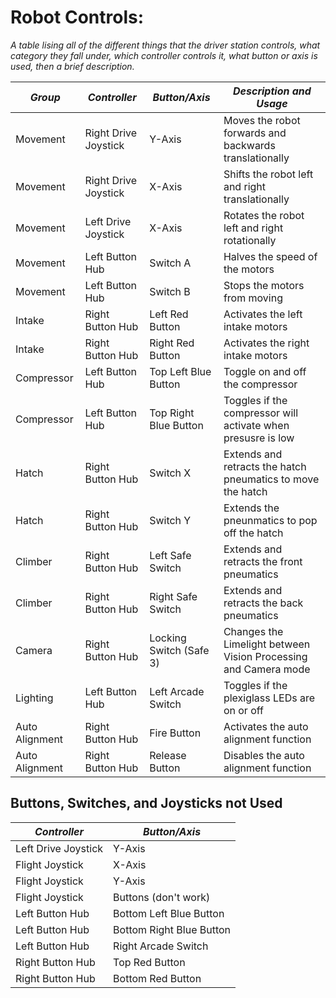 # Robot Controls:

*A table lising all of the different things that the driver station controls, what category they fall under,
which controller controls it, what button or axis is used, then a brief description.*

| ***Group***    | ***Controller***     | ***Button/Axis***       | ***Description and Usage***                                     |
| -------------- | -------------------- | ----------------------- | --------------------------------------------------------------- |
| Movement       | Right Drive Joystick | Y-Axis                  | Moves the robot forwards and backwards translationally          |
| Movement       | Right Drive Joystick | X-Axis                  | Shifts the robot left and right translationally                 |
| Movement       | Left Drive Joystick  | X-Axis                  | Rotates the robot left and right rotationally                   |
| Movement       | Left Button Hub      | Switch A                | Halves the speed of the motors                                  |
| Movement       | Left Button Hub      | Switch B                | Stops the motors from moving                                    |
| Intake         | Right Button Hub     | Left Red Button         | Activates the left intake motors                                |
| Intake         | Right Button Hub     | Right Red Button        | Activates the right intake motors                               |
| Compressor     | Left Button Hub      | Top Left Blue Button    | Toggle on and off the compressor                                |
| Compressor     | Left Button Hub      | Top Right Blue Button   | Toggles if the compressor will activate when presusre is low    |
| Hatch          | Right Button Hub     | Switch X                | Extends and retracts the hatch pneumatics to move the hatch     |
| Hatch          | Right Button Hub     | Switch Y                | Extends the pneunmatics to pop off the hatch                    |
| Climber        | Right Button Hub     | Left Safe Switch        | Extends and retracts the front pneumatics                       |
| Climber        | Right Button Hub     | Right Safe Switch       | Extends and retracts the back pneumatics                        |
| Camera         | Right Button Hub     | Locking Switch (Safe 3) | Changes the Limelight between Vision Processing and Camera mode |
| Lighting       | Left Button Hub      | Left Arcade Switch      | Toggles if the plexiglass LEDs are on or off                    |
| Auto Alignment | Right Button Hub     | Fire Button             | Activates the auto alignment function                           |
| Auto Alignment | Right Button Hub     | Release Button          | Disables the auto alignment function                            |

## Buttons, Switches, and Joysticks not Used

| ***Controller***    | ***Button/Axis***        |
| ------------------- | ------------------------ |
| Left Drive Joystick | Y-Axis                   |
| Flight Joystick     | X-Axis                   |
| Flight Joystick     | Y-Axis                   |
| Flight Joystick     | Buttons (don't work)     |
| Left Button Hub     | Bottom Left Blue Button  |
| Left Button Hub     | Bottom Right Blue Button |
| Left Button Hub     | Right Arcade Switch      |
| Right Button Hub    | Top Red Button           |
| Right Button Hub    | Bottom Red Button        |
